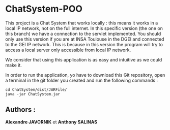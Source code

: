 # ChatSystem-POO

This project is a Chat System that works locally : this means it works in a local IP network, not on the full internet. In this specific version (the one on this branch) we have a connection to the servlet implemented. You should only use this version if you are at INSA Toulouse in the DGEI and connected to the GEI IP network. This is because in this version the program will try to access a local server only accessible from local IP network.

We consider that using this application is as easy and intuitive as we could make it.

In order to run the application, yo have to download this Git repository, open a terminal in the git folder you created and run the  following commands :
```
cd ChatSystem/dist/JARFile/
java -jar ChatSystem.jar
```

## Authors :
**Alexandre JAVORNIK** et **Anthony SALINAS**
